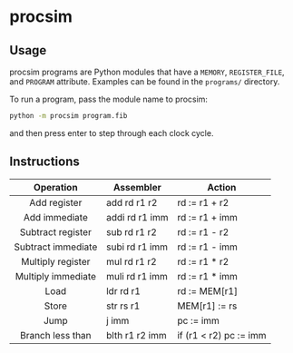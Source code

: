# procsim

## Usage

procsim programs are Python modules that have a `MEMORY`, `REGISTER_FILE`, and `PROGRAM` attribute. Examples can be found in the `programs/` directory. 

To run a program, pass the module name to procsim:

```sh
python -m procsim program.fib
```

and then press enter to step through each clock cycle.

## Instructions

| Operation            | Assembler       | Action                 |
|:--------------------:| --------------- | ---------------------- |
| Add register         | add  rd r1 r2   | rd := r1 + r2          |
| Add immediate        | addi rd r1 imm  | rd := r1 + imm         |
| Subtract register    | sub  rd r1 r2   | rd := r1 - r2          |
| Subtract immediate   | subi rd r1 imm  | rd := r1 - imm         |
| Multiply register    | mul  rd r1 r2   | rd := r1 * r2          |
| Multiply immediate   | muli rd r1 imm  | rd := r1 * imm         |
| Load                 | ldr  rd r1      | rd := MEM[r1]          |
| Store                | str  rs r1      | MEM[r1] := rs          |
| Jump                 | j    imm        | pc := imm              |
| Branch less than     | blth r1 r2 imm  | if (r1 < r2) pc := imm |
